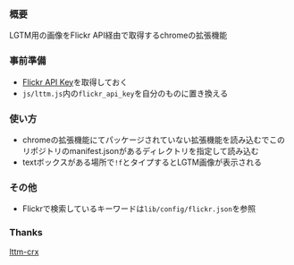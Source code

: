 ### 概要
LGTM用の画像をFlickr API経由で取得するchromeの拡張機能

### 事前準備
- [Flickr API Key](https://www.flickr.com/services/apps/create/apply/)を取得しておく
- `js/lttm.js`内の`flickr_api_key`を自分のものに置き換える

### 使い方
- chromeの拡張機能にてパッケージされていない拡張機能を読み込むでこのリポジトリのmanifest.jsonがあるディレクトリを指定して読み込む
- textボックスがある場所で`!f`とタイプするとLGTM画像が表示される

### その他
- Flickrで検索しているキーワードは`lib/config/flickr.json`を参照

### Thanks
[lttm-crx](https://github.com/fukayatsu/lttm-crx)
